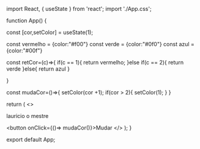 import React, { useState } from 'react';
import './App.css';

function App() {

  const [cor,setColor] = useState(1);

  
  const vermelho = {color:"#f00"}
  const verde = {color:"#0f0"}
  const azul = {color:"#00f"}

  const retCor=(c)=>{
  if(c == 1){
    return vermelho;
  }else if(c == 2){
  return verde
  }else{
    return azul
  }
    
  }


  const mudaCor=()=>{
    setColor(cor +1);
    if(cor > 2){
    setColor(1);
    }
  }
  
  
  return (
  <>
    <p style={retCor(cor)}>
       lauricio o mestre
    </p>
    <button onClick={()=> mudaCor()}>Mudar</button>
  </>
  );
}

export default App;
